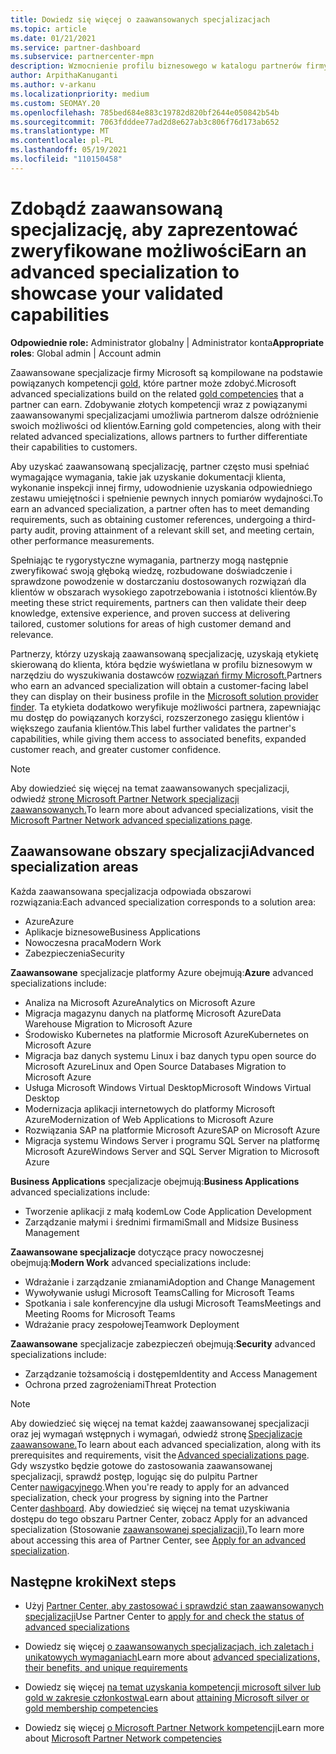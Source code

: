 ```yaml
---
title: Dowiedz się więcej o zaawansowanych specjalizacjach
ms.topic: article
ms.date: 01/21/2021
ms.service: partner-dashboard
ms.subservice: partnercenter-mpn
description: Wzmocnienie profilu biznesowego w katalogu partnerów firmy Microsoft. Dowiedz się więcej na temat zaawansowanych specjalizacji, które można uzyskać, oraz istniejących kompetencji Gold i Silver.
author: ArpithaKanuganti
ms.author: v-arkanu
ms.localizationpriority: medium
ms.custom: SEOMAY.20
ms.openlocfilehash: 785bed684e883c19782d820bf2644e050842b54b
ms.sourcegitcommit: 7063fdddee77ad2d8e627ab3c806f76d173ab652
ms.translationtype: MT
ms.contentlocale: pl-PL
ms.lasthandoff: 05/19/2021
ms.locfileid: "110150458"
---
```

# <a name="earn-an-advanced-specialization-to-showcase-your-validated-capabilities"></a><span data-ttu-id="26b6f-104">Zdobądź zaawansowaną specjalizację, aby zaprezentować zweryfikowane możliwości</span><span class="sxs-lookup"><span data-stu-id="26b6f-104">Earn an advanced specialization to showcase your validated capabilities</span></span>

<span data-ttu-id="26b6f-105">**Odpowiednie role:** Administrator globalny | Administrator konta</span><span class="sxs-lookup"><span data-stu-id="26b6f-105">**Appropriate roles**: Global admin | Account admin</span></span>

<span data-ttu-id="26b6f-106">Zaawansowane specjalizacje firmy Microsoft są kompilowane na podstawie powiązanych kompetencji [gold,](learn-about-competencies.md) które partner może zdobyć.</span><span class="sxs-lookup"><span data-stu-id="26b6f-106">Microsoft advanced specializations build on the related [gold competencies](learn-about-competencies.md) that a partner can earn.</span></span> <span data-ttu-id="26b6f-107">Zdobywanie złotych kompetencji wraz z powiązanymi zaawansowanymi specjalizacjami umożliwia partnerom dalsze odróżnienie swoich możliwości od klientów.</span><span class="sxs-lookup"><span data-stu-id="26b6f-107">Earning gold competencies, along with their related advanced specializations, allows partners to further differentiate their capabilities to customers.</span></span>

<span data-ttu-id="26b6f-108">Aby uzyskać zaawansowaną specjalizację, partner często musi spełniać wymagające wymagania, takie jak uzyskanie dokumentacji klienta, wykonanie inspekcji innej firmy, udowodnienie uzyskania odpowiedniego zestawu umiejętności i spełnienie pewnych innych pomiarów wydajności.</span><span class="sxs-lookup"><span data-stu-id="26b6f-108">To earn an advanced specialization, a partner often has to meet demanding requirements, such as obtaining customer references, undergoing a third-party audit, proving attainment of a relevant skill set, and meeting certain, other performance measurements.</span></span>

<span data-ttu-id="26b6f-109">Spełniając te rygorystyczne wymagania, partnerzy mogą następnie zweryfikować swoją głęboką wiedzę, rozbudowane doświadczenie i sprawdzone powodzenie w dostarczaniu dostosowanych rozwiązań dla klientów w obszarach wysokiego zapotrzebowania i istotności klientów.</span><span class="sxs-lookup"><span data-stu-id="26b6f-109">By meeting these strict requirements, partners can then validate their deep knowledge, extensive experience, and proven success at delivering tailored, customer solutions for areas of high customer demand and relevance.</span></span>

<span data-ttu-id="26b6f-110">Partnerzy, którzy uzyskają zaawansowaną specjalizację, uzyskają etykietę skierowaną do klienta, która będzie wyświetlana w profilu biznesowym w narzędziu do wyszukiwania dostawców [rozwiązań firmy Microsoft.](https://www.microsoft.com/solution-providers/home)</span><span class="sxs-lookup"><span data-stu-id="26b6f-110">Partners who earn an advanced specialization will obtain a customer-facing label they can display on their business profile in the [Microsoft solution provider finder](https://www.microsoft.com/solution-providers/home).</span></span> <span data-ttu-id="26b6f-111">Ta etykieta dodatkowo weryfikuje możliwości partnera, zapewniając mu dostęp do powiązanych korzyści, rozszerzonego zasięgu klientów i większego zaufania klientów.</span><span class="sxs-lookup"><span data-stu-id="26b6f-111">This label further validates the partner's capabilities, while giving them access to associated benefits, expanded customer reach, and greater customer confidence.</span></span>

> [!NOTE]
> <span data-ttu-id="26b6f-112">Aby dowiedzieć się więcej na temat zaawansowanych specjalizacji, odwiedź [stronę Microsoft Partner Network specjalizacji zaawansowanych.](https://partner.microsoft.com/membership/advanced-specialization)</span><span class="sxs-lookup"><span data-stu-id="26b6f-112">To learn more about advanced specializations, visit the [Microsoft Partner Network advanced specializations page](https://partner.microsoft.com/membership/advanced-specialization).</span></span>

## <a name="advanced-specialization-areas"></a><span data-ttu-id="26b6f-113">Zaawansowane obszary specjalizacji</span><span class="sxs-lookup"><span data-stu-id="26b6f-113">Advanced specialization areas</span></span>

<span data-ttu-id="26b6f-114">Każda zaawansowana specjalizacja odpowiada obszarowi rozwiązania:</span><span class="sxs-lookup"><span data-stu-id="26b6f-114">Each advanced specialization corresponds to a solution area:</span></span>

- <span data-ttu-id="26b6f-115">Azure</span><span class="sxs-lookup"><span data-stu-id="26b6f-115">Azure</span></span>
- <span data-ttu-id="26b6f-116">Aplikacje biznesowe</span><span class="sxs-lookup"><span data-stu-id="26b6f-116">Business Applications</span></span>
- <span data-ttu-id="26b6f-117">Nowoczesna praca</span><span class="sxs-lookup"><span data-stu-id="26b6f-117">Modern Work</span></span>
- <span data-ttu-id="26b6f-118">Zabezpieczenia</span><span class="sxs-lookup"><span data-stu-id="26b6f-118">Security</span></span>

<span data-ttu-id="26b6f-119">**Zaawansowane** specjalizacje platformy Azure obejmują:</span><span class="sxs-lookup"><span data-stu-id="26b6f-119">**Azure** advanced specializations include:</span></span>

- <span data-ttu-id="26b6f-120">Analiza na Microsoft Azure</span><span class="sxs-lookup"><span data-stu-id="26b6f-120">Analytics on Microsoft Azure</span></span>
- <span data-ttu-id="26b6f-121">Migracja magazynu danych na platformę Microsoft Azure</span><span class="sxs-lookup"><span data-stu-id="26b6f-121">Data Warehouse Migration to Microsoft Azure</span></span>
- <span data-ttu-id="26b6f-122">Środowisko Kubernetes na platformie Microsoft Azure</span><span class="sxs-lookup"><span data-stu-id="26b6f-122">Kubernetes on Microsoft Azure</span></span>
- <span data-ttu-id="26b6f-123">Migracja baz danych systemu Linux i baz danych typu open source do Microsoft Azure</span><span class="sxs-lookup"><span data-stu-id="26b6f-123">Linux and Open Source Databases Migration to Microsoft Azure</span></span>
- <span data-ttu-id="26b6f-124">Usługa Microsoft Windows Virtual Desktop</span><span class="sxs-lookup"><span data-stu-id="26b6f-124">Microsoft Windows Virtual Desktop</span></span>
- <span data-ttu-id="26b6f-125">Modernizacja aplikacji internetowych do platformy Microsoft Azure</span><span class="sxs-lookup"><span data-stu-id="26b6f-125">Modernization of Web Applications to Microsoft Azure</span></span>
- <span data-ttu-id="26b6f-126">Rozwiązania SAP na platformie Microsoft Azure</span><span class="sxs-lookup"><span data-stu-id="26b6f-126">SAP on Microsoft Azure</span></span>
- <span data-ttu-id="26b6f-127">Migracja systemu Windows Server i programu SQL Server na platformę Microsoft Azure</span><span class="sxs-lookup"><span data-stu-id="26b6f-127">Windows Server and SQL Server Migration to Microsoft Azure</span></span>

<span data-ttu-id="26b6f-128">**Business Applications** specjalizacje obejmują:</span><span class="sxs-lookup"><span data-stu-id="26b6f-128">**Business Applications** advanced specializations include:</span></span>

- <span data-ttu-id="26b6f-129">Tworzenie aplikacji z małą kodem</span><span class="sxs-lookup"><span data-stu-id="26b6f-129">Low Code Application Development</span></span>
- <span data-ttu-id="26b6f-130">Zarządzanie małymi i średnimi firmami</span><span class="sxs-lookup"><span data-stu-id="26b6f-130">Small and Midsize Business Management</span></span>

<span data-ttu-id="26b6f-131">**Zaawansowane specjalizacje** dotyczące pracy nowoczesnej obejmują:</span><span class="sxs-lookup"><span data-stu-id="26b6f-131">**Modern Work** advanced specializations include:</span></span>

- <span data-ttu-id="26b6f-132">Wdrażanie i zarządzanie zmianami</span><span class="sxs-lookup"><span data-stu-id="26b6f-132">Adoption and Change Management</span></span>
- <span data-ttu-id="26b6f-133">Wywoływanie usługi Microsoft Teams</span><span class="sxs-lookup"><span data-stu-id="26b6f-133">Calling for Microsoft Teams</span></span>
- <span data-ttu-id="26b6f-134">Spotkania i sale konferencyjne dla usługi Microsoft Teams</span><span class="sxs-lookup"><span data-stu-id="26b6f-134">Meetings and Meeting Rooms for Microsoft Teams</span></span>
- <span data-ttu-id="26b6f-135">Wdrażanie pracy zespołowej</span><span class="sxs-lookup"><span data-stu-id="26b6f-135">Teamwork Deployment</span></span>

<span data-ttu-id="26b6f-136">**Zaawansowane** specjalizacje zabezpieczeń obejmują:</span><span class="sxs-lookup"><span data-stu-id="26b6f-136">**Security** advanced specializations include:</span></span>

- <span data-ttu-id="26b6f-137">Zarządzanie tożsamością i dostępem</span><span class="sxs-lookup"><span data-stu-id="26b6f-137">Identity and Access Management</span></span>
- <span data-ttu-id="26b6f-138">Ochrona przed zagrożeniami</span><span class="sxs-lookup"><span data-stu-id="26b6f-138">Threat Protection</span></span>

> [!NOTE]
> <span data-ttu-id="26b6f-139">Aby dowiedzieć się więcej na temat każdej zaawansowanej specjalizacji oraz jej wymagań wstępnych i wymagań, odwiedź stronę [Specjalizacje zaawansowane.](https://partner.microsoft.com/membership/advanced-specialization)</span><span class="sxs-lookup"><span data-stu-id="26b6f-139">To learn about each advanced specialization, along with its prerequisites and requirements, visit the [Advanced specializations page](https://partner.microsoft.com/membership/advanced-specialization).</span></span> <span data-ttu-id="26b6f-140">Gdy wszystko będzie gotowe do zastosowania zaawansowanej specjalizacji, sprawdź postęp, logując się do pulpitu Partner Center [nawigacyjnego](https://partner.microsoft.com/dashboard).</span><span class="sxs-lookup"><span data-stu-id="26b6f-140">When you're ready to apply for an advanced specialization, check your progress by signing into the Partner Center [dashboard](https://partner.microsoft.com/dashboard).</span></span> <span data-ttu-id="26b6f-141">Aby dowiedzieć się więcej na temat uzyskiwania dostępu do tego obszaru Partner Center, zobacz Apply for an advanced specialization (Stosowanie [zaawansowanej specjalizacji).](advanced-specializations-apply.md)</span><span class="sxs-lookup"><span data-stu-id="26b6f-141">To learn more about accessing this area of Partner Center, see [Apply for an advanced specialization](advanced-specializations-apply.md).</span></span>

## <a name="next-steps"></a><span data-ttu-id="26b6f-142">Następne kroki</span><span class="sxs-lookup"><span data-stu-id="26b6f-142">Next steps</span></span>

- <span data-ttu-id="26b6f-143">Użyj [Partner Center, aby zastosować i sprawdzić stan zaawansowanych specjalizacji](advanced-specializations-apply.md)</span><span class="sxs-lookup"><span data-stu-id="26b6f-143">Use Partner Center to [apply for and check the status of advanced specializations](advanced-specializations-apply.md)</span></span>

- <span data-ttu-id="26b6f-144">Dowiedz się więcej [o zaawansowanych specjalizacjach, ich zaletach i unikatowych wymaganiach](https://partner.microsoft.com/membership/advanced-specialization)</span><span class="sxs-lookup"><span data-stu-id="26b6f-144">Learn more about [advanced specializations, their benefits, and unique requirements](https://partner.microsoft.com/membership/advanced-specialization)</span></span>

- <span data-ttu-id="26b6f-145">Dowiedz się więcej [na temat uzyskania kompetencji microsoft silver lub gold w zakresie członkostwa](learn-about-competencies.md)</span><span class="sxs-lookup"><span data-stu-id="26b6f-145">Learn about [attaining Microsoft silver or gold membership competencies](learn-about-competencies.md)</span></span>

- <span data-ttu-id="26b6f-146">Dowiedz się więcej [o Microsoft Partner Network kompetencji](https://partner.microsoft.com/membership/competencies)</span><span class="sxs-lookup"><span data-stu-id="26b6f-146">Learn more about [Microsoft Partner Network competencies](https://partner.microsoft.com/membership/competencies)</span></span>